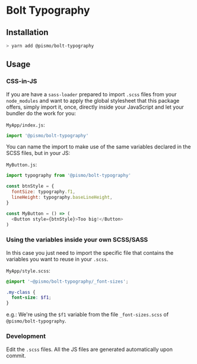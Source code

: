 # Bolt Typography

## Installation

```sh
> yarn add @pismo/bolt-typography
```

## Usage

### CSS-in-JS

If you are have a `sass-loader` prepared to import `.scss` files from your `node_modules` and want to apply the global stylesheet that this package offers, simply import it, once, directly inside your JavaScript and let your bundler do the work for you:

`MyApp/index.js`:
```js
import '@pismo/bolt-typography'
```

You can name the import to make use of the same variables declared in the SCSS files, but in your JS:

`MyButton.js`:
```js
import typography from '@pismo/bolt-typography'

const btnStyle = {
  fontSize: typography.f1,
  lineHeight: typography.baseLineHeight,
}

const MyButton = () => (
  <Button style={btnStyle}>Too big!</Button>
)
```

### Using the variables inside your own SCSS/SASS

In this case you just need to import the specific file that contains the variables you want to reuse in your `.scss`.

`MyApp/style.scss`:
```scss
@import '~@pismo/bolt-typography/_font-sizes';

.my-class {
  font-size: $f1;
}
```

e.g.: We're using the `$f1` variable from the file `_font-sizes.scss` of `@pismo/bolt-typography`.

### Development

Edit the `.scss` files. All the JS files are generated automatically upon commit.
